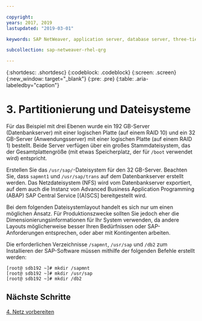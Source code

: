 ```yaml
---

copyright:
years: 2017, 2019
lastupdated: "2019-03-01"

keywords: SAP NetWeaver, application server, database server, three-tier

subcollection: sap-netweaver-rhel-qrg

---
```


{:shortdesc: .shortdesc}
{:codeblock: .codeblock}
{:screen: .screen}
{:new_window: target="_blank"}
{:pre: .pre}
{:table: .aria-labeledby="caption"}

# 3. Partitionierung und Dateisysteme

Für das Beispiel mit drei Ebenen wurde ein 192 GB-Server (Datenbankserver) mit einer logischen Platte (auf einem RAID 10) und ein 32 GB-Server (Anwendungsserver) mit einer logischen Platte (auf einem RAID 1) bestellt. Beide Server verfügen über ein großes Stammdateisystem, das der Gesamtplattengröße (mit etwas Speicherplatz, der für `/boot` verwendet wird) entspricht.

Erstellen Sie das `/usr/sap/`-Dateisystem für den 32 GB-Server. Beachten Sie, dass `sapmnt1` und `/usr/sap/trans` auf dem Datenbankserver erstellt werden. Das Netzdateisystem (NFS) wird vom Datenbankserver exportiert, auf dem auch die Instanz von Advanced Business Application Programming (ABAP) SAP Central Service [(A)SCS] bereitgestellt wird.

Bei dem folgenden Dateisystemlayout handelt es sich nur um einen möglichen Ansatz. Für Produktionszwecke sollten Sie jedoch eher die Dimensionierungsinformationen für Ihr System verwenden, da andere Layouts möglicherweise besser Ihren Bedürfnissen oder SAP-Anforderungen entsprechen, oder aber mit Kontingenten arbeiten.

Die erforderlichen Verzeichnisse `/sapmnt`, `/usr/sap` und `/db2` zum Installieren der SAP-Software müssen mithilfe der folgenden Befehle erstellt werden:
```
[root@ sdb192 ~]# mkdir /sapmnt
[root@ sdb192 ~]# mkdir /usr/sap
[root@ sdb192 ~]# mkdir /db2
```

## Nächste Schritte

[4. Netz vorbereiten](/docs/infrastructure/sap-netweaver-rhel-qrg?topic=sap-netweaver-rhel-qrg-network#network)
